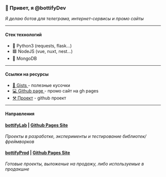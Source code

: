 ### 👋 Привет, я @bottifyDev 

_Я делаю ботов для телеграма, интернет-сервисы и промо сайты_

---

#### Стек технологий
- 🐍 Python3 (requests, flask...) 
- 🟩 NodeJS (vue, nuxt, nest...)
- 🌱 MongoDB 
---

#### Ссылки на ресурсы
- [🧱 Gists ](https://gist.github.com/bottifyDev) - полезные кусочки 
- [💻 Github page ](https://bottify.ru ) - промо сайт на gh pages
- [⚒️ Проект](https://github.com/users/bottifyDev/projects/5) - github проект
---

#### Направления 

#### [bottifyLab](https://github.com/bottifyLab) | [Github Pages Site](https://bottifyLab.github.io)
_Проекты в разработке, эксперименты и тестирование библиотек/фреймворков_

#### [bottifyProd](https://github.com/bottifyProd) | [Github Pages Site](https://bottifyProd.github.io)
_Готовые проекты, выложеные на продажу, либо используемые в продакшне_
